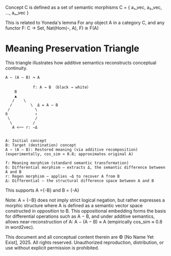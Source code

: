Concept C is defined as a set of semantic morphisms
C = { a₁_vec, a₂_vec, ..., aₙ_vec }

This is related to Yoneda's lemma
For any object A in a category C,
and any functor F: C → Set,
Nat(Hom(–, A), F) ≅ F(A)


# Meaning Preservation Triangle
This triangle illustrates how additive semantics reconstructs conceptual continuity.

```
A − (A − B) ≈ A

            f: A → B （black → white）
    B
    ▲
   /    \
  /        \  Δ = A − B
 /           \       
δ            ↑
 \           /
  \         /
   A <── r: −Δ


A: Initial concept
B: Target (destination) concept
A − (A − B): Restored meaning (via additive recomposition)
(experimentally, cos_sim ≈ 0.8; approximates original A)

f: Meaning morphism (standard semantic transformation)
δ: Differential morphism — extracts Δ, the semantic difference between A and B
r: Regen morphism — applies −Δ to recover A from B
Δ: Differential — the structural difference space between A and B
``` 
This supports A ={-B} and B = {-A}

Note: A = {−B} does not imply strict logical negation, but rather expresses a morphic structure where A is defined as a semantic vector space constructed in opposition to B. This oppositional embedding forms the basis for differential operations such as A − B, and under additive semantics, allows near-reconstruction of A: A − (A − B) ≈ A (empirically cos_sim ≈ 0.8 in word2vec).


This document and all conceptual content therein are © [No Name Yet Exist], 2025. All rights reserved. Unauthorized reproduction, distribution, or use without explicit permission is prohibited.
